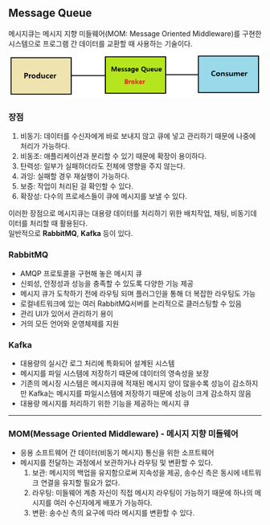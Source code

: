 ## Message Queue
메시지큐는 메시지 지향 미들웨어(MOM: Message Oriented Middleware)를 구현한 시스템으로 프로그램 간 데이터를 교환할 때 사용하는 기술이다.<br>
![image](../image/messageQueue.png)

### 장점
1. 비동기: 데이터를 수신자에게 바로 보내지 않고 큐에 넣고 관리하기 때문에 나중에 처리가 가능하다.
2. 비동조: 애플리케이션과 분리할 수 있기 때문에 확장이 용이하다.
3. 탄력성: 일부가 실패하더라도 전체에 영향을 주지 않는다.
4. 과잉: 실패할 경우 재실행이 가능하다.
5. 보증: 작업이 처리된 걸 확인할 수 있다.
6. 확장성: 다수의 프로세스들이 큐에 메시지를 보낼 수 있다.

이러한 장점으로 메시지큐는 대용량 데이터를 처리하기 위한 배치작업, 채팅, 비동기데이터를 처리할 때 활용된다.<br>
일반적으로 <strong>RabbitMQ</strong>, <strong>Kafka</strong> 등이 있다.

### RabbitMQ
- AMQP 프로토콜을 구현해 놓은 메시지 큐
- 신뢰성, 안정성과 성능을 충족할 수 있도록 다양한 기능 제공
- 메시지 큐가 도착하기 전에 라우팅 되며 플러그인을 통해 더 복잡한 라우팅도 가능
- 로컬네트워크에 있는 여러 RabbitMQ서버를 논리적으로 클러스팅할 수 있음
- 관리 UI가 있어서 관리하기 용이
- 거의 모든 언어와 운영체제를 지원

### Kafka
- 대용량의 실시간 로그 처리에 특화되어 설계된 시스템
- 메시지를 파일 시스템에 저장하기 때문에 데이터의 영속성을 보장
- 기존의 메시징 시스템은 메시지큐에 적재된 메시지 양이 많을수록 성능이 감소하지만 Kafka는 메시지를 파일시스템에 저장하기 때문에 성능이 크게 감소하지 않음
- 대용량 메시지를 처리하기 위한 기능을 제공하는 메시지 큐

---

### MOM(Message Oriented Middleware) - 메시지 지향 미들웨어
  - 응용 소프트웨어 간 데이터(비동기 메시지) 통신을 위한 소프트웨어
  - 메시지를 전달하는 과정에서 보관하거나 라우팅 및 변환할 수 있다.
    1. 보관: 메시지의 백업을 유지함으로써 지속성을 제공, 송수신 측은 동시에 네트워크 연결을 유지할 필요가 없다.
    2. 라우팅: 미들웨어 계층 자신이 직접 메시지 라우팅이 가능하기 때문에 하나의 메시지를 여러 수신자에게 배포가 가능하다.
    3. 변환: 송수신 측의 요구에 따라 메시지를 변환할 수 있다.

